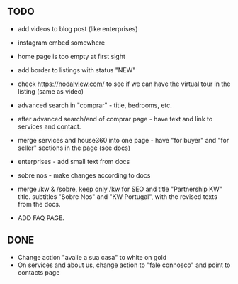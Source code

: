 ## TODO


- add videos to blog post (like enterprises)
- instagram embed somewhere
- home page is too empty at first sight
- add border to listings with status "NEW"

- check https://nodalview.com/ to see if we can have the virtual tour in the listing (same as video)
- advanced search in "comprar" - title, bedrooms, etc.
- after advanced search/end of comprar page - have text and link to services and contact.

- merge services and house360 into one page - have "for buyer" and "for seller" sections in the page (see docs)

- enterprises - add small text from docs

- sobre nos - make changes according to docs

- merge /kw & /sobre, keep only /kw for SEO and title "Partnership KW" title. subtitles "Sobre Nos" and "KW Portugal", with the revised texts from the docs.

- ADD FAQ PAGE.


## DONE
- Change action "avalie a sua casa" to white on gold
- On services and about us, change action to "fale connosco" and point to contacts page

